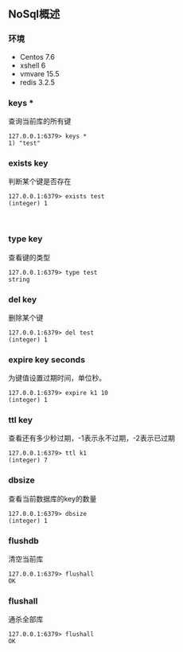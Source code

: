 ## NoSql概述

### 环境

- Centos 7.6
- xshell 6
- vmvare 15.5
- redis 3.2.5



### keys  *

查询当前库的所有键

```shell
127.0.0.1:6379> keys *
1) "test"
```



### exists  key

判断某个键是否存在

```shell
127.0.0.1:6379> exists test
(integer) 1
```

​    

### type  key

查看键的类型

```shell
127.0.0.1:6379> type test
string
```



### del  key

删除某个键

```shell
127.0.0.1:6379> del test
(integer) 1
```



### expire   key   seconds

为键值设置过期时间，单位秒。

```shell
127.0.0.1:6379> expire k1 10
(integer) 1
```



### ttl   key

查看还有多少秒过期，-1表示永不过期，-2表示已过期

```shell
127.0.0.1:6379> ttl k1
(integer) 7
```



### dbsize

查看当前数据库的key的数量

```shell
127.0.0.1:6379> dbsize
(integer) 1
```



### flushdb

清空当前库

```shell
127.0.0.1:6379> flushall
OK
```



### flushall

通杀全部库 

```shell
127.0.0.1:6379> flushall
OK
```



